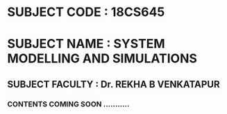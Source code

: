 # SUBJECT CODE : 18CS645

# SUBJECT NAME : SYSTEM MODELLING AND SIMULATIONS

## SUBJECT FACULTY : Dr. REKHA B VENKATAPUR

### CONTENTS COMING SOON ...........
